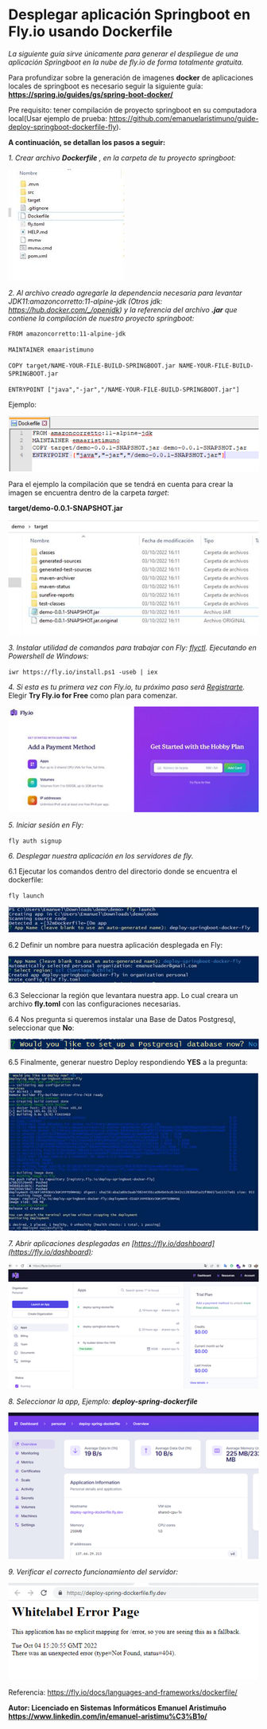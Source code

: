 # Desplegar aplicación Springboot en Fly.io usando Dockerfile

*La siguiente guía sirve únicamente para generar el despliegue de una aplicación Springboot en la nube de fly.io de forma totalmente gratuita.*

Para profundizar sobre la generación de imagenes **docker** de aplicaciones locales de springboot es necesario seguir la siguiente guía: [ **https://spring.io/guides/gs/spring-boot-docker/** ](https://spring.io/guides/gs/spring-boot-docker/)


Pre requisito: tener compilación de proyecto springboot en su computadora local(Usar ejemplo de prueba: https://github.com/emanuelaristimuno/guide-deploy-springboot-dockerfile-fly).


**A continuación, se detallan los pasos a seguir:**

*1. Crear archivo **Dockerfile** , en la carpeta de tu proyecto springboot:*

![](img/image001.jpg)

*2. Al archivo creado agregarle la dependencia necesaria para levantar JDK11:amazoncorretto:11-alpine-jdk (Otros jdk: https://hub.docker.com/_/openjdk) y la referencia del archivo **.jar** que contiene la compilación de nuestro proyecto springboot:*


	FROM amazoncorretto:11-alpine-jdk
 
	MAINTAINER emaaristimuno
 
	COPY target/NAME-YOUR-FILE-BUILD-SPRINGBOOT.jar NAME-YOUR-FILE-BUILD-SPRINGBOOT.jar
 
	ENTRYPOINT ["java","-jar","/NAME-YOUR-FILE-BUILD-SPRINGBOOT.jar"]

Ejemplo:

![](img/image002.png)

Para el ejemplo la compilación que se tendrá en cuenta para crear la imagen se encuentra dentro de la carpeta  *target*:

**target/demo-0.0.1-SNAPSHOT.jar**

![](img/image003.jpg)

*3. Instalar utilidad de comandos para trabajar con Fly:  [flyctl](https://fly.io/docs/hands-on/install-flyctl/). Ejecutando en Powershell de Windows:*

`iwr https://fly.io/install.ps1 -useb | iex`


*4. Si esta es tu primera vez con Fly.io, tu próximo paso será [Registrarte](https://fly.io/docs/hands-on/sign-up/).*
 Elegir  **Try Fly.io for Free**  como plan para comenzar.


![](img/image004.jpg)

*5. Iniciar sesión en Fly:*

 `fly auth signup`

*6. Desplegar nuestra aplicación en los servidores de fly.*

6.1 Ejecutar los comandos dentro del directorio donde se encuentra el dockerfile:

 `fly launch`
 
 ![](img/image005.jpg)


6.2 Definir un nombre para nuestra aplicación desplegada en Fly:
  
  
![](img/image006.jpg)


6.3 Seleccionar la región que levantara nuestra app. Lo cual creara un archivo  **fly.toml**  con las configuraciones necesarias.

6.4 Nos pregunta si queremos instalar una Base de Datos Postgresql, seleccionar que  **No**:

![](img/image007.png)

6.5 Finalmente, generar nuestro Deploy respondiendo **YES** a la pregunta:

![](img/image008.jpg)

*7. Abrir aplicaciones desplegadas en [https://fly.io/dashboard](https://fly.io/dashboard):*

![](img/image009.png)

*8. Seleccionar la app, Ejemplo:  **deploy-spring-dockerfile***

![](img/image010.png)

*9. Verificar el correcto funcionamiento del servidor:*

![](img/image011.png)


Referencia: https://fly.io/docs/languages-and-frameworks/dockerfile/


**Autor: Licenciado en Sistemas Informáticos Emanuel Aristimuño https://www.linkedin.com/in/emanuel-aristimu%C3%B1o/** 